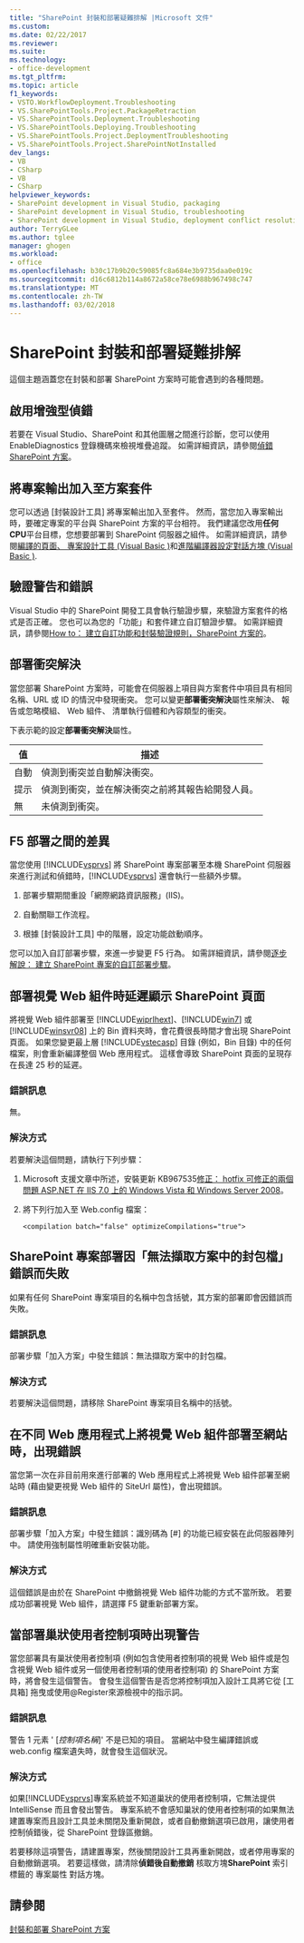 ```yaml
---
title: "SharePoint 封裝和部署疑難排解 |Microsoft 文件"
ms.custom: 
ms.date: 02/22/2017
ms.reviewer: 
ms.suite: 
ms.technology:
- office-development
ms.tgt_pltfrm: 
ms.topic: article
f1_keywords:
- VSTO.WorkflowDeployment.Troubleshooting
- VS.SharePointTools.Project.PackageRetraction
- VS.SharePointTools.Deployment.Troubleshooting
- VS.SharePointTools.Deploying.Troubleshooting
- VS.SharePointTools.Project.DeploymentTroubleshooting
- VS.SharePointTools.Project.SharePointNotInstalled
dev_langs:
- VB
- CSharp
- VB
- CSharp
helpviewer_keywords:
- SharePoint development in Visual Studio, packaging
- SharePoint development in Visual Studio, troubleshooting
- SharePoint development in Visual Studio, deployment conflict resolution
author: TerryGLee
ms.author: tglee
manager: ghogen
ms.workload:
- office
ms.openlocfilehash: b30c17b9b20c59085fc8a684e3b9735daa0e019c
ms.sourcegitcommit: d16c6812b114a8672a58ce78e6988b967498c747
ms.translationtype: MT
ms.contentlocale: zh-TW
ms.lasthandoff: 03/02/2018
---
```

# <a name="troubleshooting-sharepoint-packaging-and-deployment"></a>SharePoint 封裝和部署疑難排解
  這個主題涵蓋您在封裝和部署 SharePoint 方案時可能會遇到的各種問題。

## <a name="enabling-enhanced-debugging"></a>啟用增強型偵錯
 若要在 Visual Studio、SharePoint 和其他圖層之間進行診斷，您可以使用 EnableDiagnostics 登錄機碼來檢視堆疊追蹤。 如需詳細資訊，請參閱[偵錯 SharePoint 方案](../sharepoint/debugging-sharepoint-solutions.md)。

## <a name="adding-project-output-to-the-solution-package"></a>將專案輸出加入至方案套件
 您可以透過 [封裝設計工具] 將專案輸出加入至套件。 然而，當您加入專案輸出時，要確定專案的平台與 SharePoint 方案的平台相符。 我們建議您改用**任何 CPU**平台目標，您想要部署到 SharePoint 伺服器之組件。 如需詳細資訊，請參閱[編譯的頁面、 專案設計工具 &#40;Visual Basic &#41;](/visualstudio/ide/reference/compile-page-project-designer-visual-basic)和[進階編譯器設定對話方塊 &#40;Visual Basic &#41;](/visualstudio/ide/reference/advanced-compiler-settings-dialog-box-visual-basic).

## <a name="validation-warnings-and-errors"></a>驗證警告和錯誤
 Visual Studio 中的 SharePoint 開發工具會執行驗證步驟，來驗證方案套件的格式是否正確。 您也可以為您的「功能」和套件建立自訂驗證步驟。 如需詳細資訊，請參閱[How to： 建立自訂功能和封裝驗證規則，SharePoint 方案的](../sharepoint/how-to-create-custom-feature-and-package-validation-rules-for-sharepoint-solutions.md)。

## <a name="deployment-conflict-resolution"></a>部署衝突解決
 當您部署 SharePoint 方案時，可能會在伺服器上項目與方案套件中項目具有相同名稱、URL 或 ID 的情況中發現衝突。 您可以變更**部署衝突解決**屬性來解決、 報告或忽略模組、 Web 組件、 清單執行個體和內容類型的衝突。

 下表示範的設定**部署衝突解決**屬性。

|值|描述|
|-----------|-----------------|
|自動|偵測到衝突並自動解決衝突。|
|提示|偵測到衝突，並在解決衝突之前將其報告給開發人員。|
|無|未偵測到衝突。|

## <a name="differences-between-f5-deployment"></a>F5 部署之間的差異
 當您使用 [!INCLUDE[vsprvs](../sharepoint/includes/vsprvs-md.md)] 將 SharePoint 專案部署至本機 SharePoint 伺服器來進行測試和偵錯時，[!INCLUDE[vsprvs](../sharepoint/includes/vsprvs-md.md)] 還會執行一些額外步驟。

1.  部署步驟期間重設「網際網路資訊服務」(IIS)。

2.  自動關聯工作流程。

3.  根據 [封裝設計工具] 中的階層，設定功能啟動順序。

 您可以加入自訂部署步驟，來進一步變更 F5 行為。 如需詳細資訊，請參閱[逐步解說： 建立 SharePoint 專案的自訂部署步驟](../sharepoint/walkthrough-creating-a-custom-deployment-step-for-sharepoint-projects.md)。

## <a name="delay-displaying-sharepoint-page-when-deploying-visual-web-part"></a>部署視覺 Web 組件時延遲顯示 SharePoint 頁面
 將視覺 Web 組件部署至 [!INCLUDE[wiprlhext](../sharepoint/includes/wiprlhext-md.md)]、[!INCLUDE[win7](../sharepoint/includes/win7-md.md)] 或 [!INCLUDE[winsvr08](../sharepoint/includes/winsvr08-md.md)] 上的 Bin 資料夾時，會花費很長時間才會出現 SharePoint 頁面。 如果您變更最上層 [!INCLUDE[vstecasp](../sharepoint/includes/vstecasp-md.md)] 目錄 (例如，Bin 目錄) 中的任何檔案，則會重新編譯整個 Web 應用程式。 這樣會導致 SharePoint 頁面的呈現存在長達 25 秒的延遲。

### <a name="error-message"></a>錯誤訊息
 無。

### <a name="resolution"></a>解決方式
 若要解決這個問題，請執行下列步驟：

1.  Microsoft 支援文章中所述，安裝更新 KB967535[修正： hotfix 可修正的兩個問題 ASP.NET 在 IIS 7.0 上的 Windows Vista 和 Windows Server 2008](http://go.microsoft.com/fwlink/?LinkId=179055)。

2.  將下列行加入至 Web.config 檔案：

    ```
    <compilation batch="false" optimizeCompilations="true">
    ```

## <a name="sharepoint-project-deployment-fails-with-error-failed-to-extract-the-cab-file-in-the-solution"></a>SharePoint 專案部署因「無法擷取方案中的封包檔」錯誤而失敗
 如果有任何 SharePoint 專案項目的名稱中包含括號，其方案的部署即會因錯誤而失敗。

### <a name="error-message"></a>錯誤訊息
 部署步驟「加入方案」中發生錯誤：無法擷取方案中的封包檔。

### <a name="resolution"></a>解決方式
 若要解決這個問題，請移除 SharePoint 專案項目名稱中的括號。

## <a name="error-appears-when-deploying-a-visual-web-part-to-a-site-on-a-different-web-application"></a>在不同 Web 應用程式上將視覺 Web 組件部署至網站時，出現錯誤
 當您第一次在非目前用來進行部署的 Web 應用程式上將視覺 Web 組件部署至網站時 (藉由變更視覺 Web 組件的 SiteUrl 屬性)，會出現錯誤。

### <a name="error-message"></a>錯誤訊息
 部署步驟「加入方案」中發生錯誤：識別碼為 [#] 的功能已經安裝在此伺服器陣列中。 請使用強制屬性明確重新安裝功能。

### <a name="resolution"></a>解決方式
 這個錯誤是由於在 SharePoint 中撤銷視覺 Web 組件功能的方式不當所致。 若要成功部署視覺 Web 組件，請選擇 F5 鍵重新部署方案。

## <a name="warning-appears-when-deploying-nested-user-controls"></a>當部署巢狀使用者控制項時出現警告
 當您部署具有巢狀使用者控制項 (例如包含使用者控制項的視覺 Web 組件或是包含視覺 Web 組件或另一個使用者控制項的使用者控制項) 的 SharePoint 方案時，將會發生這個警告。 會發生這個警告是否您將控制項加入設計工具將它從 [工具箱] 拖曳或使用@Register來源檢視中的指示詞。

### <a name="error-message"></a>錯誤訊息
 警告 1 元素 ' [*控制項名稱*]' 不是已知的項目。 當網站中發生編譯錯誤或 web.config 檔案遺失時，就會發生這個狀況。

### <a name="resolution"></a>解決方式
 如果[!INCLUDE[vsprvs](../sharepoint/includes/vsprvs-md.md)]專案系統並不知道巢狀的使用者控制項，它無法提供 IntelliSense 而且會發出警告。 專案系統不會感知巢狀的使用者控制項的如果無法建置專案而且設計工具並未關閉及重新開啟，或者自動撤銷選項已啟用，讓使用者控制偵錯後，從 SharePoint 登錄區撤銷。

 若要移除這項警告，請建置專案，然後關閉設計工具再重新開啟，或者停用專案的自動撤銷選項。 若要這樣做，請清除**偵錯後自動撤銷** 核取方塊**SharePoint**  索引標籤的 專案屬性 對話方塊。

## <a name="see-also"></a>請參閱
 [封裝和部署 SharePoint 方案](../sharepoint/packaging-and-deploying-sharepoint-solutions.md)


